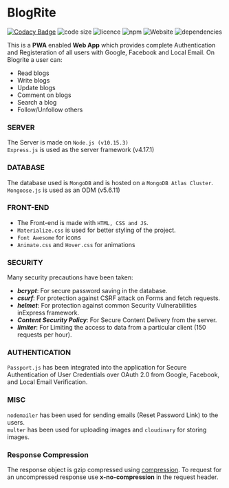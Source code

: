 # BlogRite

[![Codacy Badge](https://api.codacy.com/project/badge/Grade/9b4e442c5ebb46df86ea3cd6fb65bb1a)](https://app.codacy.com/manual/aayushaggarwal2007/Blogrite?utm_source=github.com&utm_medium=referral&utm_content=Aayush-1999/Blogrite&utm_campaign=Badge_Grade_Dashboard)
![code size](https://img.shields.io/badge/code%20size-110%20kB-orange)
![licence](https://img.shields.io/github/license/Aayush-1999/Blogrite)
![npm](https://img.shields.io/badge/npm-v6.13.0-blue)
![Website](https://img.shields.io/website?up_color=light%20green&up_message=up&url=https%3A%2F%2Fgithub.com%2FAayush-1999%2FBlogrite)
![dependencies](https://img.shields.io/david/Aayush-1999/Blogrite?label=dependencies)

This is a **PWA** enabled **Web App** which provides complete Authentication and Registeration of all users with Google, Facebook and Local Email. On Blogrite a user can:

- Read blogs
- Write blogs
- Update blogs
- Comment on blogs
- Search a blog
- Follow/Unfollow others

### SERVER

The Server is made on `Node.js (v10.15.3)`
<br/>
`Express.js` is used as the server framework (v4.17.1)

### DATABASE

The database used is `MongoDB` and is hosted on a `MongoDB Atlas Cluster`.
<br/>
`Mongoose.js` is used as an ODM (v5.6.11)

### FRONT-END

- The Front-end is made with `HTML, CSS and JS`.
- `Materialize.css` is used for better styling of the project.
- `Font Awesome` for icons
- `Animate.css` and `Hover.css` for animations

### SECURITY

Many security precautions have been taken:
- ***bcrypt***: For secure password saving in the database.
- ***csurf***: For protection against CSRF attack on Forms and fetch requests.
- ***helmet***: For protection against common Security Vulnerabilities inExpress framework.
- ***Content Security Policy***: For Secure Content Delivery from the server.
- ***limiter***: For Limiting the access to data from a particular client (150 requests per hour).

### AUTHENTICATION

`Passport.js` has been integrated into the application for Secure Authentication of User Credentials over OAuth 2.0 from Google, Facebook, and Local Email Verification.

### MISC

`nodemailer` has been used for sending emails (Reset Password Link) to the users.
<br/>
`multer` has been used for uploading images and `cloudinary` for storing images.

### Response Compression

The response object is gzip compressed using [compression](https://www.npmjs.com/package/compression). To request for an uncompressed response use **x-no-compression** in the request header.

<!-- ### NPM Commands

- **npm install** - installs all the dependencies
- **npm start** - lints the server and client script, starts eslint on watch mode on server scripts and starts the project at localhost:1998 in debug mode.
- **npm run start-w** - Restarts the server(using nodemon) on every save and lints the server and client side scripts on each save.
- **Use npm run** --silent <your-script> to hide the internal logs from your terminal window.


### To-Do

- Use cookies securely
- Add proper Logging (Bunyan or Winston) -->
